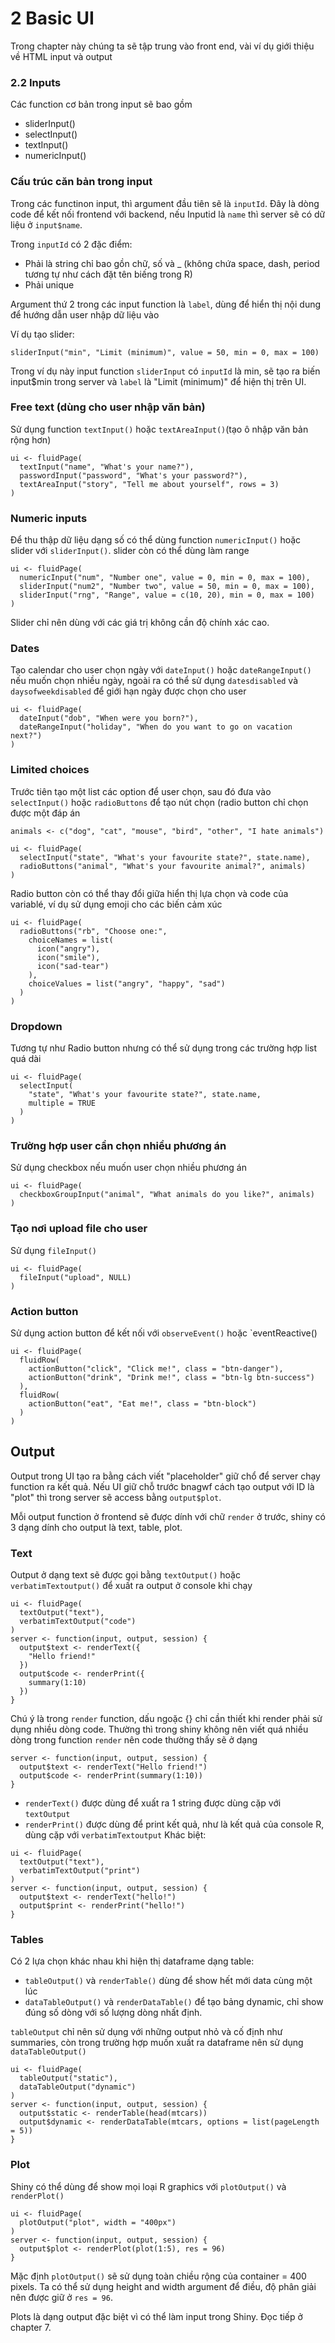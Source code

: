 # 2 Basic UI

Trong chapter này chúng ta sẽ tập trung vào front end, vài ví dụ giới thiệu về HTML input và output

### 2.2 Inputs
Các function cơ bản trong input sẽ bao gồm
- sliderInput()
- selectInput()
- textInput()
- numericInput()

### Cấu trúc căn bản trong input
Trong các functinon input, thì argument đầu tiên sẽ là `inputId`. Đây là dòng code để kết nối frontend với backend, nếu Inputid là `name` thì server sẽ có dữ liệu ở `input$name`.

Trong `inputId` có 2 đặc điểm:
- Phải là string chỉ bao gồn chữ, số và _ (không chứa space, dash, period tương tự như cách đặt tên biếng trong R)
- Phải unique

Argument thứ 2 trong các input function là `label`, dùng để hiển thị nội dung để hướng dẫn user nhập dữ liệu vào

Ví dụ tạo slider:
```
sliderInput("min", "Limit (minimum)", value = 50, min = 0, max = 100)
```
Trong ví dụ này input function `sliderInput` có `inputId` là min, sẽ tạo ra biến input$min trong server và `label` là "Limit (minimum)" để hiện thị trên UI.

### Free text (dùng cho user nhập văn bản)
Sử dụng function `textInput()` hoặc `textAreaInput()`(tạo ô nhập văn bản rộng hơn)

```
ui <- fluidPage(
  textInput("name", "What's your name?"),
  passwordInput("password", "What's your password?"),
  textAreaInput("story", "Tell me about yourself", rows = 3)
)
```

### Numeric inputs
Để thu thập dữ liệu dạng số có thể dùng function `numericInput()` hoặc slider với `sliderInput()`. slider còn có thể dùng làm range

```
ui <- fluidPage(
  numericInput("num", "Number one", value = 0, min = 0, max = 100),
  sliderInput("num2", "Number two", value = 50, min = 0, max = 100),
  sliderInput("rng", "Range", value = c(10, 20), min = 0, max = 100)
)
```

Slider chỉ nên dùng với các giá trị không cần độ chính xác cao.

### Dates
Tạo calendar cho user chọn ngày với `dateInput()` hoặc `dateRangeInput()` nếu muốn chọn nhiều ngày, ngoài ra có thể sử dụng `datesdisabled` và `daysofweekdisabled` để giới hạn ngày được chọn cho user
```
ui <- fluidPage(
  dateInput("dob", "When were you born?"),
  dateRangeInput("holiday", "When do you want to go on vacation next?")
)
```

### Limited choices
Trước tiên tạo một list các option để user chọn, sau đó đưa vào `selectInput()` hoặc `radioButtons` để tạo nút chọn (radio button chỉ chọn được một đáp án
```
animals <- c("dog", "cat", "mouse", "bird", "other", "I hate animals")

ui <- fluidPage(
  selectInput("state", "What's your favourite state?", state.name),
  radioButtons("animal", "What's your favourite animal?", animals)
)
```
Radio button còn có thể thay đổi giữa hiển thị lựa chọn và code của variablé, ví dụ sử dụng emoji cho các biến cảm xúc
```
ui <- fluidPage(
  radioButtons("rb", "Choose one:",
    choiceNames = list(
      icon("angry"),
      icon("smile"),
      icon("sad-tear")
    ),
    choiceValues = list("angry", "happy", "sad")
  )
)
```
### Dropdown
Tương tự như Radio button nhưng có thể sử dụng trong các trường hợp list quá dài
```
ui <- fluidPage(
  selectInput(
    "state", "What's your favourite state?", state.name,
    multiple = TRUE
  )
)
```
### Trường hợp user cần chọn nhiều phương án
Sử dụng checkbox nếu muốn user chọn nhiều phương án
```
ui <- fluidPage(
  checkboxGroupInput("animal", "What animals do you like?", animals)
)
```

### Tạo nơi upload file cho user
Sử dụng `fileInput()`

```
ui <- fluidPage(
  fileInput("upload", NULL)
)
```

### Action button
Sử dụng action button để kết nối với `observeEvent()` hoặc `eventReactive()
```
ui <- fluidPage(
  fluidRow(
    actionButton("click", "Click me!", class = "btn-danger"),
    actionButton("drink", "Drink me!", class = "btn-lg btn-success")
  ),
  fluidRow(
    actionButton("eat", "Eat me!", class = "btn-block")
  )
)
```

## Output
Output trong UI tạo ra bằng cách viết "placeholder" giữ chổ để server chạy function ra kết quả. Nếu UI giữ chỗ trước bnagwf cách tạo output với ID là "plot" thì trong server sẽ access bằng `output$plot`.

Mỗi output function ở frontend sẽ được dính với chữ `render` ở trước, shiny có 3 dạng dính cho output là text, table, plot.

### Text
Output ở dạng text sẽ được gọi bằng `textOutput()` hoặc `verbatimTextoutput()` để xuất ra output ở console khi chạy 
```
ui <- fluidPage(
  textOutput("text"),
  verbatimTextOutput("code")
)
server <- function(input, output, session) {
  output$text <- renderText({ 
    "Hello friend!" 
  })
  output$code <- renderPrint({ 
    summary(1:10) 
  })
}
``` 
Chú ý là trong `render` function, dấu ngoặc {} chỉ cần thiết khi render phải sử dụng nhiều dòng code. Thường thì trong shiny không nên viết quá nhiều dòng trong function `render` nên code thường thấy sẽ ở dạng
```
server <- function(input, output, session) {
  output$text <- renderText("Hello friend!")
  output$code <- renderPrint(summary(1:10))
}
```
- `renderText()` được dùng để xuất ra 1 string được dùng cặp với `textOutput`
- `renderPrint()` được dùng để print kết quả, như là kết quả của console R, dùng cặp với `verbatimTextoutput`
Khác biệt:
```
ui <- fluidPage(
  textOutput("text"),
  verbatimTextOutput("print")
)
server <- function(input, output, session) {
  output$text <- renderText("hello!")
  output$print <- renderPrint("hello!")
}
```
### Tables
Có 2 lựa chọn khác nhau khi hiện thị dataframe dạng table:
- `tableOutput()` và `renderTable()` dùng để show hết mới data cùng một lúc
- `dataTableOutput()` và `renderDataTable()` để tạo bảng dynamic, chỉ show đúng số dòng với số lượng dòng nhất định.

`tableOutput` chỉ nên sử dụng với những output nhỏ và cố định như summaries, còn trong trường hợp muốn xuất ra dataframe nên sử dụng `dataTableOutput()`


```
ui <- fluidPage(
  tableOutput("static"),
  dataTableOutput("dynamic")
)
server <- function(input, output, session) {
  output$static <- renderTable(head(mtcars))
  output$dynamic <- renderDataTable(mtcars, options = list(pageLength = 5))
}
```


### Plot
Shiny có thể dùng để show mọi loại R graphics với `plotOutput()` và `renderPlot()`
```
ui <- fluidPage(
  plotOutput("plot", width = "400px")
)
server <- function(input, output, session) {
  output$plot <- renderPlot(plot(1:5), res = 96)
}
```
Mặc định `plotOutput()` sẽ sử dụng toàn chiều rộng của container = 400 pixels. Ta có thể sử dụng height and width argument để điều, độ phân giải nên được giữ ở `res = 96`.

Plots là dạng output đặc biệt vì có thể làm input trong Shiny. Đọc tiếp ở chapter 7.




